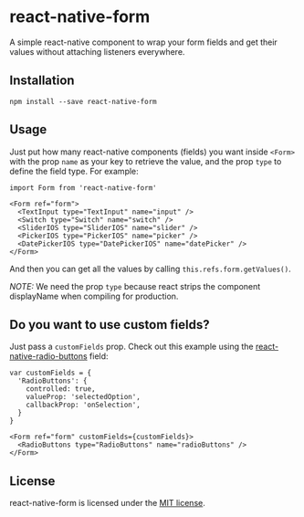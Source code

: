 # react-native-form
A simple react-native component to wrap your form fields and get their values without attaching listeners everywhere.

## Installation
```
npm install --save react-native-form
```

## Usage
Just put how many react-native components (fields) you want inside `<Form>` with the prop `name` as your key to retrieve the value, and the prop `type` to define the field type. For example:

```JS
import Form from 'react-native-form'

<Form ref="form">
  <TextInput type="TextInput" name="input" />
  <Switch type="Switch" name="switch" />
  <SliderIOS type="SliderIOS" name="slider" />
  <PickerIOS type="PickerIOS" name="picker" />
  <DatePickerIOS type="DatePickerIOS" name="datePicker" />
</Form>
```

And then you can get all the values by calling `this.refs.form.getValues()`.

*NOTE:* We need the prop `type` because react strips the component displayName when compiling for production.

## Do you want to use custom fields?

Just pass a `customFields` prop. Check out this example using the [react-native-radio-buttons](https://github.com/ArnaudRinquin/react-native-radio-buttons) field:

```JS
var customFields = {
  'RadioButtons': {
    controlled: true,
    valueProp: 'selectedOption',
    callbackProp: 'onSelection',
  }
}

<Form ref="form" customFields={customFields}>
  <RadioButtons type="RadioButtons" name="radioButtons" />
</Form>
```

## License
react-native-form is licensed under the [MIT license](LICENSE).
